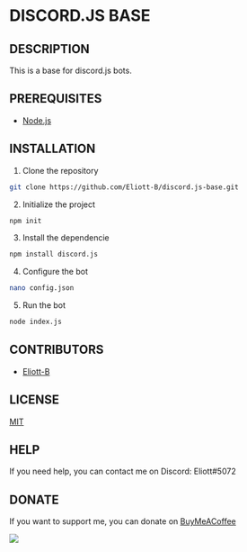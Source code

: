 # DISCORD.JS BASE

## DESCRIPTION

This is a base for discord.js bots.

## PREREQUISITES

- [Node.js](https://nodejs.org/en/)

## INSTALLATION

1. Clone the repository
```bash
git clone https://github.com/Eliott-B/discord.js-base.git
```

2. Initialize the project

```bash
npm init
```

3. Install the dependencie

```bash
npm install discord.js
```

4. Configure the bot

```bash
nano config.json
```

5. Run the bot

```bash
node index.js
```

## CONTRIBUTORS

- [Eliott-B](https://github.com/Eliott-B)

## LICENSE

[MIT](https://choosealicense.com/licenses/mit/)

## HELP

If you need help, you can contact me on Discord: Eliott#5072

## DONATE

If you want to support me, you can donate on [BuyMeACoffee](https://www.buymeacoffee.com/eliottb)

<a href="https://www.buymeacoffee.com/eliottb"><img src="https://img.buymeacoffee.com/button-api/?text=Buy me a coffee&emoji=&slug=eliottb&button_colour=FFDD00&font_colour=000000&font_family=Cookie&outline_colour=000000&coffee_colour=ffffff" /></a>
